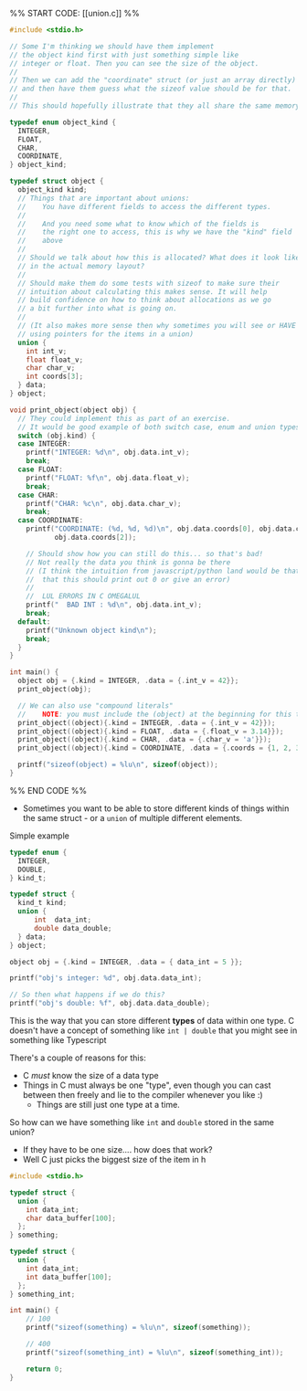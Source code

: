 
%% START CODE: [[union.c]] %%
```c
#include <stdio.h>

// Some I'm thinking we should have them implement
// the object kind first with just something simple like
// integer or float. Then you can see the size of the object.
//
// Then we can add the "coordinate" struct (or just an array directly)
// and then have them guess what the sizeof value should be for that.
//
// This should hopefully illustrate that they all share the same memory space.

typedef enum object_kind {
  INTEGER,
  FLOAT,
  CHAR,
  COORDINATE,
} object_kind;

typedef struct object {
  object_kind kind;
  // Things that are important about unions:
  //    You have different fields to access the different types.
  //
  //    And you need some what to know which of the fields is
  //    the right one to access, this is why we have the "kind" field
  //    above
  //
  // Should we talk about how this is allocated? What does it look like
  // in the actual memory layout?
  //
  // Should make them do some tests with sizeof to make sure their
  // intuition about calculating this makes sense. It will help
  // build confidence on how to think about allocations as we go
  // a bit further into what is going on.
  //
  // (It also makes more sense then why sometimes you will see or HAVE to see
  // using pointers for the items in a union)
  union {
    int int_v;
    float float_v;
    char char_v;
    int coords[3];
  } data;
} object;

void print_object(object obj) {
  // They could implement this as part of an exercise.
  // It would be good example of both switch case, enum and union types.
  switch (obj.kind) {
  case INTEGER:
    printf("INTEGER: %d\n", obj.data.int_v);
    break;
  case FLOAT:
    printf("FLOAT: %f\n", obj.data.float_v);
    break;
  case CHAR:
    printf("CHAR: %c\n", obj.data.char_v);
    break;
  case COORDINATE:
    printf("COORDINATE: (%d, %d, %d)\n", obj.data.coords[0], obj.data.coords[1],
           obj.data.coords[2]);

    // Should show how you can still do this... so that's bad!
    // Not really the data you think is gonna be there
    // (I think the intuition from javascript/python land would be that
    //  that this should print out 0 or give an error)
    //
    //  LUL ERRORS IN C OMEGALUL
    printf("  BAD INT : %d\n", obj.data.int_v);
    break;
  default:
    printf("Unknown object kind\n");
    break;
  }
}

int main() {
  object obj = {.kind = INTEGER, .data = {.int_v = 42}};
  print_object(obj);

  // We can also use "compound literals"
  //    NOTE: you must include the (object) at the beginning for this to work
  print_object((object){.kind = INTEGER, .data = {.int_v = 42}});
  print_object((object){.kind = FLOAT, .data = {.float_v = 3.14}});
  print_object((object){.kind = CHAR, .data = {.char_v = 'a'}});
  print_object((object){.kind = COORDINATE, .data = {.coords = {1, 2, 3}}});

  printf("sizeof(object) = %lu\n", sizeof(object));
}
```
%% END CODE %%



- Sometimes you want to be able to store different kinds of things within the same struct - or a `union` of multiple different elements.


Simple example

```c
typedef enum {
  INTEGER,
  DOUBLE,
} kind_t;

typedef struct {
  kind_t kind;
  union {
	  int  data_int;
	  double data_double;
  } data;
} object;

object obj = {.kind = INTEGER, .data = { data_int = 5 }};

printf("obj's integer: %d", obj.data.data_int);

// So then what happens if we do this?
printf("obj's double: %f", obj.data.data_double);
```


This is the way that you can store different **types** of data within one type. C doesn't have a concept of something like `int | double` that you might see in something like Typescript

There's a couple of reasons for this:
- C *must* know the size of a data type
- Things in C must always be one "type", even though you can cast between then freely and lie to the compiler whenever you like :)
	- Things are still just one type at a time.


So how can we have something like `int` and `double` stored in the same union?
- If they have to be one size.... how does that work?
- Well C just picks the biggest size of the item in h


```c
#include <stdio.h>

typedef struct {
  union {
    int data_int;
    char data_buffer[100];
  };
} something; 

typedef struct {
  union {
    int data_int;
    int data_buffer[100];
  };
} something_int; 

int main() {
	// 100
    printf("sizeof(something) = %lu\n", sizeof(something));

	// 400
    printf("sizeof(something_int) = %lu\n", sizeof(something_int));

    return 0;
}

```